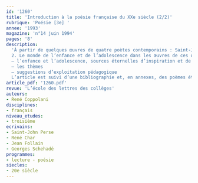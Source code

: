 ```yaml
---
id: '1260'
title: 'Introduction à la poésie française du XXe siècle (2/2)'
rubrique: 'Poésie [3e] '
annee: '1993'
magazine: 'n°14 juin 1994'
pages: '8'
description: 
  'À partir de quelques œuvres de quatre poètes contemporains : Saint-John Perse, René Char, Jean Follain et Georges Schéhadé, familiariser les élèves de troisième avec la poésie contemporaine par le biais de l’étude thématique du monde de l’enfance et de l’adolescence…
  2. Le monde de l’enfance et de l’adolescence dans les œuvres de ces quatre poètes
  – l’enfance et l’adolescence, sources éternelles d’inspiration et de création poétiques
  – les thèmes
  – suggestions d’exploitation pédagogique
  L’article est suivi d’une bibliographie et, en annexes, des poèmes étudiés.'
article_pdf: '1260.pdf'
revue: 'L’école des lettres des collèges'
auteurs:
- René Coppolani
disciplines:
- français
niveau_etudes:
- troisième
ecrivains:
- Saint-John Perse
- René Char
- Jean Follain
- Georges Schehadé
programmes:
- lecture - poésie
siecles:
- 20e siècle
---
```

